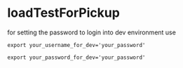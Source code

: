 # loadTestForPickup
 
for setting the password to login into dev environment use

`export your_username_for_dev='your_password'`

`export your_password_for_dev='your_password'`
